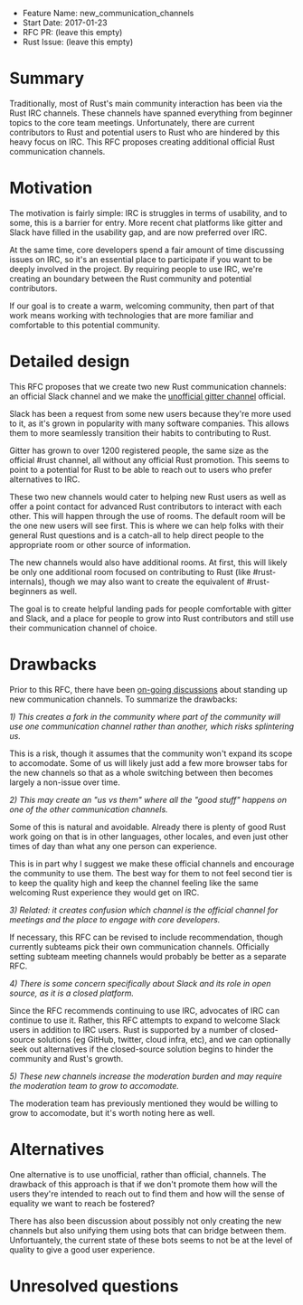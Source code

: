 - Feature Name: new_communication_channels
- Start Date: 2017-01-23
- RFC PR: (leave this empty)
- Rust Issue: (leave this empty)

# Summary
[summary]: #summary

Traditionally, most of Rust's main community interaction has been via the Rust IRC channels. These
channels have spanned everything from beginner topics to the core team meetings. Unfortunately,
there are current contributors to Rust and potential users to Rust who are hindered by this heavy
focus on IRC. This RFC proposes creating additional official Rust communication channels.

# Motivation
[motivation]: #motivation

The motivation is fairly simple: IRC is struggles in terms of usability, and to some, this is a
barrier for entry.  More recent chat platforms like gitter and Slack have filled in the usability
gap, and are now preferred over IRC.

At the same time, core developers spend a fair amount of time discussing issues on IRC, so it's an
essential place to participate if you want to be deeply involved in the project. By requiring people
to use IRC, we're creating an boundary between the Rust community and potential contributors.

If our goal is to create a warm, welcoming community, then part of that work means working with
technologies that are more familiar and comfortable to this potential community.

# Detailed design
[design]: #detailed-design

This RFC proposes that we create two new Rust communication channels: an official Slack channel and
we make the [unofficial gitter channel](https://gitter.im/rust-lang/rust) official.

Slack has been a request from some new users because they're more used to it, as it's grown
in popularity with many software companies. This allows them to more seamlessly transition their
habits to contributing to Rust.

Gitter has grown to over 1200 registered people, the same size as the official #rust channel,
all without any official Rust promotion.  This seems to point to a potential for Rust to be able to
reach out to users who prefer alternatives to IRC.

These two new channels would cater to helping new Rust users as well as offer a point contact for
advanced Rust contributors to interact with each other. This will happen through the use of rooms.
The default room will be the one new users will see first. This is where we can help folks with
their general Rust questions and is a catch-all to help direct people to the appropriate room or
other source of information.

The new channels would also have additional rooms. At first, this will likely be only one additional
room focused on contributing to Rust (like #rust-internals), though we may also want to create the
equivalent of #rust-beginners as well.

The goal is to create helpful landing pads for people comfortable with gitter and Slack, and a place
for people to grow into Rust contributors and still use their communication channel of choice.


# Drawbacks
[drawbacks]: #drawbacks

Prior to this RFC, there have been
[on-going discussions](https://users.rust-lang.org/t/a-possible-rust-slack-channel/7433) about
standing up new communication channels. To summarize the drawbacks:

*1) This creates a fork in the community where part of the community will use one communication
channel rather than another, which risks splintering us.*

This is a risk, though it assumes that the community won't expand its scope to accomodate. Some of
us will likely just add a few more browser tabs for the new channels so that as a whole switching
between then becomes largely a non-issue over time.

*2) This may create an "us vs them" where all the "good stuff" happens on one of the other
communication channels.*

Some of this is natural and avoidable. Already there is plenty of good Rust work going on that is
in other languages, other locales, and even just other times of day than what any one person can
experience.

This is in part why I suggest we make these official channels and encourage the community to use
them. The best way for them to not feel second tier is to keep the quality high and keep the channel
feeling like the same welcoming Rust experience they would get on IRC.

*3) Related: it creates confusion which channel is the official channel for meetings and the place to engage
with core developers.*

If necessary, this RFC can be revised to include recommendation, though currently subteams pick
their own communication channels.  Officially setting subteam meeting channels would probably be
better as a separate RFC.

*4) There is some concern specifically about Slack and its role in open source, as it is a closed
platform.*

Since the RFC recommends continuing to use IRC, advocates of IRC can continue to use it. Rather,
this RFC attempts to expand to welcome Slack users in addition to IRC users. Rust is supported by a
number of closed-source solutions (eg GitHub, twitter, cloud infra, etc), and we can optionally
seek out alternatives if the closed-source solution begins to hinder the community and Rust's
growth.

*5) These new channels increase the moderation burden and may require the moderation team to grow to
accomodate.*

The moderation team has previously mentioned they would be willing to grow to accomodate, but it's
worth noting here as well.

# Alternatives
[alternatives]: #alternatives

One alternative is to use unofficial, rather than official, channels. The drawback of this approach
is that if we don't promote them how will the users they're intended to reach out to find them and
how will the sense of equality we want to reach be fostered?

There has also been discussion about possibly not only creating the new channels but also unifying
them using bots that can bridge between them. Unfortuantely, the current state of these bots seems
to not be at the level of quality to give a good user experience.

# Unresolved questions
[unresolved]: #unresolved-questions

